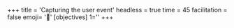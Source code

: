 +++
title = 'Capturing the user event'
headless = true
time = 45
facilitation = false
emoji= '🧩'
[objectives]
    1=''
+++
